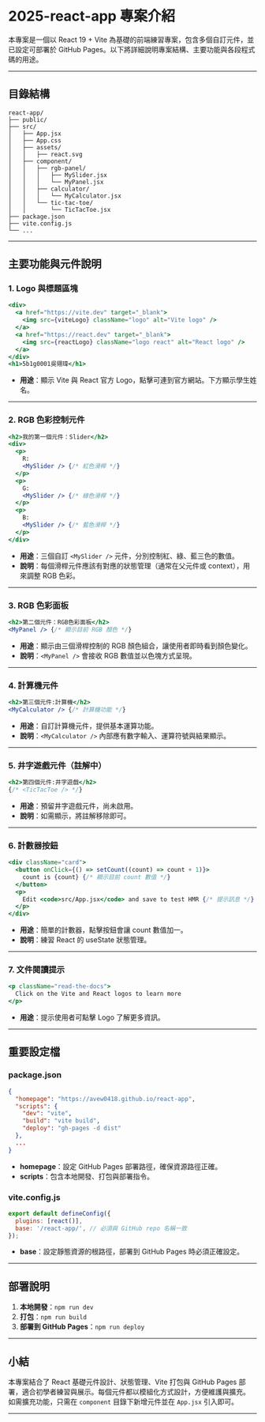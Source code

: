 # 2025-react-app 專案介紹

本專案是一個以 React 19 + Vite 為基礎的前端練習專案，包含多個自訂元件，並已設定可部署於 GitHub Pages。以下將詳細說明專案結構、主要功能與各段程式碼的用途。

---

## 目錄結構

```
react-app/
├── public/
├── src/
│   ├── App.jsx
│   ├── App.css
│   ├── assets/
│   │   ├── react.svg
│   ├── component/
│   │   ├── rgb-panel/
│   │   │   ├── MySlider.jsx
│   │   │   └── MyPanel.jsx
│   │   ├── calculator/
│   │   │   └── MyCalculator.jsx
│   │   └── tic-tac-toe/
│   │       └── TicTacToe.jsx
├── package.json
├── vite.config.js
└── ...
```

---

## 主要功能與元件說明

### 1. Logo 與標題區塊

```jsx
<div>
  <a href="https://vite.dev" target="_blank">
    <img src={viteLogo} className="logo" alt="Vite logo" />
  </a>
  <a href="https://react.dev" target="_blank">
    <img src={reactLogo} className="logo react" alt="React logo" />
  </a>
</div>
<h1>5b1g0001吳翎瑋</h1>
```
- **用途**：顯示 Vite 與 React 官方 Logo，點擊可連到官方網站。下方顯示學生姓名。

---

### 2. RGB 色彩控制元件

```jsx
<h2>我的第一個元件：Slider</h2>
<div>
  <p>
    R:
    <MySlider /> {/* 紅色滑桿 */}
  </p>
  <p>
    G:
    <MySlider /> {/* 綠色滑桿 */}
  </p>
  <p>
    B:
    <MySlider /> {/* 藍色滑桿 */}
  </p>
</div>
```
- **用途**：三個自訂 `<MySlider />` 元件，分別控制紅、綠、藍三色的數值。
- **說明**：每個滑桿元件應該有對應的狀態管理（通常在父元件或 context），用來調整 RGB 色彩。

---

### 3. RGB 色彩面板

```jsx
<h2>第二個元件：RGB色彩面板</h2>
<MyPanel /> {/* 顯示目前 RGB 顏色 */}
```
- **用途**：顯示由三個滑桿控制的 RGB 顏色組合，讓使用者即時看到顏色變化。
- **說明**：`<MyPanel />` 會接收 RGB 數值並以色塊方式呈現。

---

### 4. 計算機元件

```jsx
<h2>第三個元件:計算機</h2>
<MyCalculator /> {/* 計算機功能 */}
```
- **用途**：自訂計算機元件，提供基本運算功能。
- **說明**：`<MyCalculator />` 內部應有數字輸入、運算符號與結果顯示。

---

### 5. 井字遊戲元件（註解中）

```jsx
<h2>第四個元件:井字遊戲</h2>
{/* <TicTacToe /> */}
```
- **用途**：預留井字遊戲元件，尚未啟用。
- **說明**：如需顯示，將註解移除即可。

---

### 6. 計數器按鈕

```jsx
<div className="card">
  <button onClick={() => setCount((count) => count + 1)}>
    count is {count} {/* 顯示目前 count 數值 */}
  </button>
  <p>
    Edit <code>src/App.jsx</code> and save to test HMR {/* 提示訊息 */}
  </p>
</div>
```
- **用途**：簡單的計數器，點擊按鈕會讓 count 數值加一。
- **說明**：練習 React 的 useState 狀態管理。

---

### 7. 文件閱讀提示

```jsx
<p className="read-the-docs">
  Click on the Vite and React logos to learn more
</p>
```
- **用途**：提示使用者可點擊 Logo 了解更多資訊。

---

## 重要設定檔

### package.json

```json
{
  "homepage": "https://avew0418.github.io/react-app",
  "scripts": {
    "dev": "vite",
    "build": "vite build",
    "deploy": "gh-pages -d dist"
  },
  ...
}
```
- **homepage**：設定 GitHub Pages 部署路徑，確保資源路徑正確。
- **scripts**：包含本地開發、打包與部署指令。

### vite.config.js

```js
export default defineConfig({
  plugins: [react()],
  base: '/react-app/', // 必須與 GitHub repo 名稱一致
});
```
- **base**：設定靜態資源的根路徑，部署到 GitHub Pages 時必須正確設定。

---

## 部署說明

1. **本地開發**：`npm run dev`
2. **打包**：`npm run build`
3. **部署到 GitHub Pages**：`npm run deploy`

---

## 小結

本專案結合了 React 基礎元件設計、狀態管理、Vite 打包與 GitHub Pages 部署，適合初學者練習與展示。每個元件都以模組化方式設計，方便維護與擴充。  
如需擴充功能，只需在 `component` 目錄下新增元件並在 `App.jsx` 引入即可。

---
